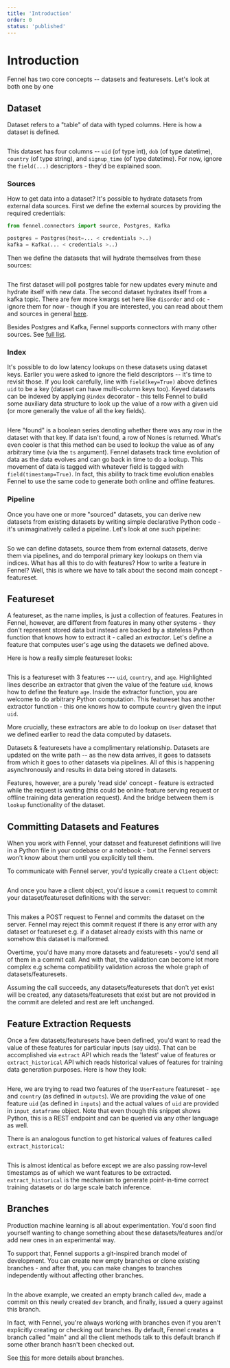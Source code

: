 ```yaml
---
title: 'Introduction'
order: 0
status: 'published'
---
```


# Introduction

Fennel has two core concepts -- datasets and featuresets. Let's look at both one by one

## Dataset

Dataset refers to a "table" of data with typed columns. Here is how a dataset is defined.&#x20;


<pre snippet="concepts/introduction#user_dataset"></pre>

This dataset has four columns -- `uid` (of type int), `dob` (of type datetime),
`country` (of type string), and `signup_time` (of type datetime). For now, 
ignore the `field(...)` descriptors - they'd be explained soon.

### Sources
How to get data into a dataset? It's possible to hydrate datasets from external 
data sources. First we define the external sources by providing the required 
credentials:

```python
from fennel.connectors import source, Postgres, Kafka

postgres = Postgres(host=... < credentials >..)
kafka = Kafka(... < credentials >..)
```

Then we define the datasets that will hydrate themselves from these sources:

<pre snippet="concepts/introduction#external_data_sources"></pre>

The first dataset will poll postgres table for new updates every minute and 
hydrate itself with new data. The second dataset hydrates itself from a kafka 
topic. There are few more kwargs set here like `disorder` and `cdc` - ignore 
them for now - though if you are interested, you can read about them and sources 
in general [here](/concepts/source). 

Besides Postgres and Kafka, Fennel supports connectors with many other sources. 
See [full list](/api-reference/connectors).

### Index
It's possible to do low latency lookups on these datasets using dataset keys. 
Earlier you were asked to ignore the field descriptors -- it's time to revisit 
those. If you look carefully, line with `field(key=True)` above defines `uid` 
to be a key (dataset can have multi-column keys too). Keyed datasets can be
indexed by applying `@index` decorator - this tells Fennel to build some auxiliary
data structure to look up the value of a row with a given uid (or more generally
the value of all the key fields).

<pre snippet="concepts/introduction#dataset_lookup"></pre>

Here "found" is a boolean series denoting whether there was any row in the 
dataset with that key. If data isn't found, a row of Nones is returned. What's 
even cooler is that this method can be used to lookup the value as of any 
arbitrary time (via the `ts` argument). Fennel datasets track time evolution of 
data as the data evolves and can go back in time to do a lookup. This movement 
of data is tagged with whatever field is tagged with `field(timestamp=True)`. In 
fact, this ability to track time evolution enables Fennel to use the same code 
to generate both online and offline features.

### Pipeline
Once you have one or more "sourced" datasets, you can derive new datasets from 
existing datasets by writing simple declarative Python code - it's 
unimaginatively called a pipeline. Let's look at one such pipeline:

<pre snippet="concepts/introduction#pipeline" highlight="3"></pre>

So we can define datasets, source them from external datasets, derive them 
via pipelines, and do temporal primary key lookups on them via indices. What has 
all this to do with features? How to write a feature in Fennel? Well, this is 
where we have to talk about the second main concept - featureset.

## Featureset

A featureset, as the name implies, is just a collection of features. Features in 
Fennel, however, are different from features in many other systems - they don't 
represent stored data but instead are backed by a stateless Python function that 
knows how to extract it - called an _extractor_. Let's define a feature that 
computes user's age using the datasets we defined above.

Here is how a really simple featureset looks:

<pre snippet="concepts/introduction#featureset" highlight="8-15"></pre>

This is a featureset with 3 features --- `uid`, `country`, and `age`. Highlighted 
lines describe an extractor that given the value of the feature `uid`, knows how 
to define the feature `age`. Inside the extractor function, you are welcome to 
do arbitrary Python computation. This featureset has 
another extractor function - this one knows how to compute `country` given
the input `uid`.


More crucially, these extractors are able to do lookup on `User` dataset that 
we defined earlier to read the data computed by datasets. 

Datasets & featuresets have a complimentary relationship. Datasets are updated 
on the write path -- as the new data arrives, it goes to datasets from which it 
goes to other datasets via pipelines. All of this is happening asynchronously 
and results in data being stored in datasets. 

Features, however, are a purely 'read side' concept - feature is extracted while 
the request is waiting (this could be online feature serving request or offline 
training data generation request). And the bridge between them is `lookup` 
functionality of the dataset.


## Committing Datasets and Features

When you work with Fennel, your dataset and featureset definitions will live 
in a Python file in your codebase or a notebook - but the Fennel servers won't
know about them until you explicitly tell them. 

To communicate with Fennel server, you'd typically create a `Client` object:

<pre snippet="concepts/introduction#client"></pre>

And once you have a client object, you'd issue a `commit` request to commit your 
dataset/featureset definitions with the server:

<pre snippet="concepts/introduction#commit"></pre>


This makes a POST request to Fennel and commits the dataset on the server. Fennel 
may reject this commit request if there is any error with any dataset or 
featureset e.g. if a dataset already exists with this name or somehow this 
dataset is malformed.

Overtime, you'd have many more datasets and featuresets - you'd send all of them
in a commit call. And with that, the validation can become lot more complex e.g 
schema compatibility validation across the whole graph of datasets/featuresets.

Assuming the call succeeds, any datasets/featuresets that don't yet exist will 
be created, any datasets/featuresets that exist but are not provided in the commit 
are deleted and rest are left unchanged. 

## Feature Extraction Requests

Once a few datasets/featuresets have been defined, you'd want to read the value 
of these features for particular inputs (say uids). That can be accomplished via
`extract` API which reads the 'latest' value of features or `extract_historical`
API which reads historical values of features for training data generation
purposes. Here is how they look:

<pre snippet="concepts/introduction#query"></pre>

Here, we are trying to read two features of the `UserFeature` featureset - `age` 
and `country` (as defined in `outputs`). We are providing the value of one
feature `uid` (as defined in `inputs`) and the actual values of `uid` are 
provided in `input_dataframe` object. Note that even though this snippet shows
Python, this is a REST endpoint and can be queried via any other language as well.

There is an analogous function to get historical values of features called 
`extract_historical`:

<pre snippet="concepts/introduction#query_historical"></pre>

This is almost identical as before except we are also passing row-level timestamps
as of which we want features to be extracted. `extract_historical` is the mechanism
to generate point-in-time correct training datasets or do large scale batch inference.

## Branches
Production machine learning is all about experimentation. You'd soon find yourself
wanting to change something about these datasets/features and/or add new ones in
an experimental way. 

To support that, Fennel supports a git-inspired branch model of development. You
can create new empty branches or clone existing branches - and after that, you 
can make changes to branches independently without affecting other branches. 

<pre snippet="concepts/introduction#branches"></pre>

In the above example, we created an empty branch called `dev`, made a commit 
on this newly created `dev` branch, and finally, issued a query against this branch.

In fact, with Fennel, you're always working with branches even if you aren't 
explicitly creating or checking out branches. By default, Fennel creates 
a branch called "main" and all the client methods talk to this default branch 
if some other branch hasn't been checked out.

See [this](/concepts/branch) for more details about branches.